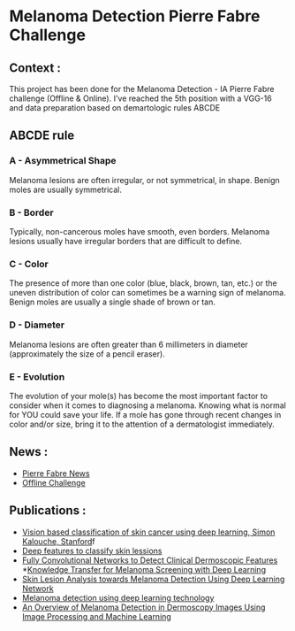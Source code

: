 # Melanoma Detection Pierre Fabre Challenge 


## Context : 

This project has been done for the Melanoma Detection - IA Pierre Fabre challenge (Offline & Online). 
I've reached the 5th position with a VGG-16 and data preparation based 
on demartologic rules ABCDE

## ABCDE rule

### A - Asymmetrical Shape

Melanoma lesions are often irregular, or not symmetrical, in shape. Benign moles are usually symmetrical.


### B - Border
Typically, non-cancerous moles have smooth, even borders. Melanoma lesions usually have irregular borders that are difficult to define.

 	
### C - Color
The presence of more than one color (blue, black, brown, tan, etc.) or the uneven distribution of color can sometimes be a warning sign of melanoma. Benign moles are usually a single shade of brown or tan.

 	
###  D - Diameter
Melanoma lesions are often greater than 6 millimeters in diameter (approximately the size of a pencil eraser).



### E - Evolution
The evolution of your mole(s) has become the most important factor to consider when it comes to diagnosing a melanoma. Knowing what is normal for YOU could save your life. If a mole has gone through recent changes in color and/or size, bring it to the attention of a dermatologist immediately.


## News : 

* [Pierre Fabre News](https://www.pierre-fabre.com/fr/actualites/les-laboratoires-pierre-fabre-et-microsoft-lancent-le-premier-ia-sante-challenge-en)
* [Offline Challenge](https://www.objetconnecte.com/ia-challenge-sante-pierre-fabre/)


## Publications : 

* [Vision based classification of skin cancer using deep learning, Simon Kalouche, Stanford](https://web.stanford.edu/~kalouche/docs/Vision_Based_Classification_of_Skin_Cancer_using_Deep_Learning_(Kalouche).pd)f
* [Deep features to classify skin lessions](https://www.cs.sfu.ca/~hamarneh/ecopy/isbi2016b.pdf)
* [Fully Convolutional Networks to Detect Clinical Dermoscopic Features ](https://pdfs.semanticscholar.org/8cc7/88c2e0f21a82433364cef1e44cbca5ca3c65.pdf)
*[Knowledge Transfer for Melanoma Screening with Deep Learning](https://arxiv.org/pdf/1703.07479.pdf)
* [Skin Lesion Analysis towards Melanoma Detection Using Deep Learning Network](https://arxiv.org/pdf/1703.00577.pdf)
* [Melanoma detection using deep learning technology ](http://3dmr.iit.bme.hu/research/melanoma/beszamolo.pdf)
* [An Overview of Melanoma Detection in Dermoscopy Images Using Image Processing and Machine Learning](https://arxiv.org/pdf/1601.07843.pdf)


